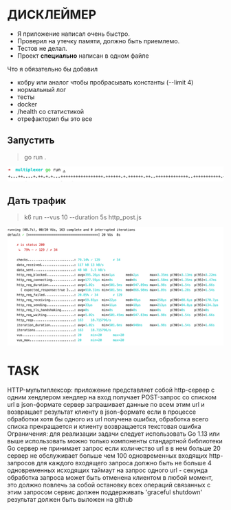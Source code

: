# ДИСКЛЕЙМЕР

- Я приложение написал очень быстро.
- Проверил на утечку памяти, должно быть приемлемо.
- Тестов не делал.
- Проект **специально** написан в одном файле

Что я обязательно бы добавил
- кобру или аналог чтобы пробрасывать константы (--limit 4)
- нормальный лог
- тесты
- docker
- /health со статистикой
- отрефакторил бы это все

## Запустить

> go run .   

![start](./start.png)

## Дать трафик

> k6 run --vus 10 --duration 5s http_post.js

![k6](./k6.png)


# TASK
 
HTTP-мультиплексор:
приложение представляет собой http-сервер с одним хендлером
хендлер на вход получает POST-запрос со списком url в json-формате
сервер запрашивает данные по всем этим url и возвращает результат клиенту в json-формате
если в процессе обработки хотя бы одного из url получена ошибка, обработка всего списка прекращается и клиенту возвращается текстовая ошибка Ограничения:
для реализации задачи следует использовать Go 1.13 или выше
использовать можно только компоненты стандартной библиотеки Go
сервер не принимает запрос если количество url в в нем больше 20
сервер не обслуживает больше чем 100 одновременных входящих http-запросов
для каждого входящего запроса должно быть не больше 4 одновременных исходящих
таймаут на запрос одного url - секунда
обработка запроса может быть отменена клиентом в любой момент, это должно повлечь за собой остановку всех операций связанных с этим запросом
сервис должен поддерживать 'graceful shutdown'
результат должен быть выложен на github
